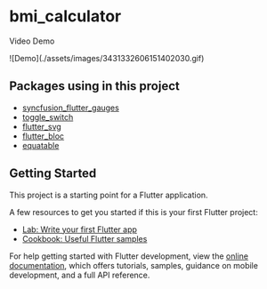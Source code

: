 # bmi_calculator
<p>Video Demo</p>
![Demo](./assets/images/3431332606151402030.gif)

## Packages using in this project
- [syncfusion_flutter_gauges](https://pub.dev/packages/syncfusion_flutter_gauges)
- [toggle_switch](https://pub.dev/packages/toggle_switch)
- [flutter_svg](https://pub.dev/packages/flutter_svg)
- [flutter_bloc](https://pub.dev/packages/flutter_bloc)
- [equatable](https://pub.dev/packages/equatable)

## Getting Started

This project is a starting point for a Flutter application.

A few resources to get you started if this is your first Flutter project:

- [Lab: Write your first Flutter app](https://docs.flutter.dev/get-started/codelab)
- [Cookbook: Useful Flutter samples](https://docs.flutter.dev/cookbook)

For help getting started with Flutter development, view the
[online documentation](https://docs.flutter.dev/), which offers tutorials,
samples, guidance on mobile development, and a full API reference.
